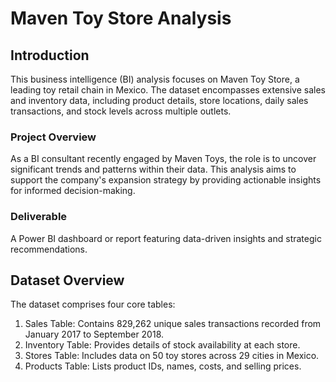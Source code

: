 # Maven Toy Store Analysis

## Introduction

This business intelligence (BI) analysis focuses on Maven Toy Store, a leading toy retail chain in Mexico. The dataset encompasses extensive sales and inventory data, including product details, store locations, daily sales transactions, and stock levels across multiple outlets.

### Project Overview

As a BI consultant recently engaged by Maven Toys, the role is to uncover significant trends and patterns within their data. This analysis aims to support the company's expansion strategy by providing actionable insights for informed decision-making.

### Deliverable

A Power BI dashboard or report featuring data-driven insights and strategic recommendations.

## Dataset Overview

The dataset comprises four core tables:

1. Sales Table: Contains 829,262 unique sales transactions recorded from January 2017 to September 2018.
2. Inventory Table: Provides details of stock availability at each store.
3. Stores Table: Includes data on 50 toy stores across 29 cities in Mexico.
4. Products Table: Lists product IDs, names, costs, and selling prices.

